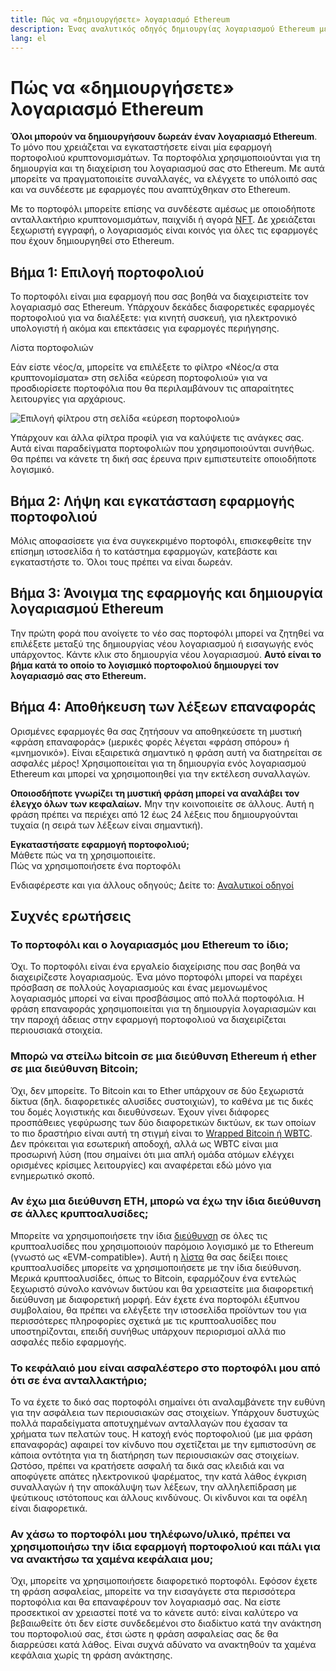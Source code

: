 ```yaml
---
title: Πώς να «δημιουργήσετε» λογαριασμό Ethereum
description: Ένας αναλυτικός οδηγός δημιουργίας λογαριασμού Ethereum με τη χρήση πορτοφολιού.
lang: el
---
```


# Πώς να «δημιουργήσετε» λογαριασμό Ethereum

**Όλοι μπορούν να δημιουργήσουν δωρεάν έναν λογαριασμό Ethereum**. Το μόνο που χρειάζεται να εγκαταστήσετε είναι μία εφαρμογή πορτοφολιού κρυπτονομισμάτων. Τα πορτοφόλια χρησιμοποιούνται για τη δημιουργία και τη διαχείριση του λογαριασμού σας στο Ethereum. Με αυτά μπορείτε να πραγματοποιείτε συναλλαγές, να ελέγχετε το υπόλοιπό σας και να συνδέεστε με εφαρμογές που αναπτύχθηκαν στο Ethereum.

Με το πορτοφόλι μπορείτε επίσης να συνδέεστε αμέσως με οποιοδήποτε ανταλλακτήριο κρυπτονομισμάτων, παιχνίδι ή αγορά [NFT](/glossary/#nft). Δε χρειάζεται ξεχωριστή εγγραφή, ο λογαριασμός είναι κοινός για όλες τις εφαρμογές που έχουν δημιουργηθεί στο Ethereum.

## Βήμα 1: Επιλογή πορτοφολιού

Το πορτοφόλι είναι μια εφαρμογή που σας βοηθά να διαχειριστείτε τον λογαριασμό σας Ethereum. Υπάρχουν δεκάδες διαφορετικές εφαρμογές πορτοφολιού για να διαλέξετε: για κινητή συσκευή, για ηλεκτρονικό υπολογιστή ή ακόμα και επεκτάσεις για εφαρμογές περιήγησης.


<ButtonLink href="/wallets/find-wallet/">
  Λίστα πορτοφολιών
</ButtonLink>

Εάν είστε νέος/α, μπορείτε να επιλέξετε το φίλτρο «Νέος/α στα κρυπτονομίσματα» στη σελίδα «εύρεση πορτοφολιού» για να προσδιορίσετε πορτοφόλια που θα περιλαμβάνουν τις απαραίτητες λειτουργίες για αρχάριους.

![Επιλογή φίλτρου στη σελίδα «εύρεση πορτοφολιού»](./wallet-box.png)

Υπάρχουν και άλλα φίλτρα προφίλ για να καλύψετε τις ανάγκες σας. Αυτά είναι παραδείγματα πορτοφολιών που χρησιμοποιούνται συνήθως. Θα πρέπει να κάνετε τη δική σας έρευνα πριν εμπιστευτείτε οποιοδήποτε λογισμικό.

## Βήμα 2: Λήψη και εγκατάσταση εφαρμογής πορτοφολιού

Μόλις αποφασίσετε για ένα συγκεκριμένο πορτοφόλι, επισκεφθείτε την επίσημη ιστοσελίδα ή το κατάστημα εφαρμογών, κατεβάστε και εγκαταστήστε το. Όλοι τους πρέπει να είναι δωρεάν.

## Βήμα 3: Άνοιγμα της εφαρμογής και δημιουργία λογαριασμού Ethereum

Την πρώτη φορά που ανοίγετε το νέο σας πορτοφόλι μπορεί να ζητηθεί να επιλέξετε μεταξύ της δημιουργίας νέου λογαριασμού ή εισαγωγής ενός υπάρχοντος. Κάντε κλικ στο δημιουργία νέου λογαριασμού. **Αυτό είναι το βήμα κατά το οποίο το λογισμικό πορτοφολιού δημιουργεί τον λογαριασμό σας στο Ethereum.**

## Βήμα 4: Αποθήκευση των λέξεων επαναφοράς

Ορισμένες εφαρμογές θα σας ζητήσουν να αποθηκεύσετε τη μυστική «φράση επαναφοράς» (μερικές φορές λέγεται «φράση σπόρου» ή «μνημονικό»). Είναι εξαιρετικά σημαντικό η φράση αυτή να διατηρείται σε ασφαλές μέρος! Χρησιμοποιείται για τη δημιουργία ενός λογαριασμού Ethereum και μπορεί να χρησιμοποιηθεί για την εκτέλεση συναλλαγών.

**Οποιοσδήποτε γνωρίζει τη μυστική φράση μπορεί να αναλάβει τον έλεγχο όλων των κεφαλαίων.** Μην την κοινοποιείτε σε άλλους. Αυτή η φράση πρέπει να περιέχει από 12 έως 24 λέξεις που δημιουργούνται τυχαία (η σειρά των λέξεων είναι σημαντική).

<div>
<Alert variant="update">
<AlertEmoji text=":eyes:"/>
<AlertContent className="flex-row justify-between items-center">
  <div><b>Εγκαταστήσατε εφαρμογή πορτοφολιού;</b><br/> Μάθετε πώς να τη χρησιμοποιείτε.</div>
  <ButtonLink href="/guides/how-to-use-a-wallet">
    Πώς να χρησιμοποιήσετε ένα πορτοφόλι
  </ButtonLink>
 </AlertContent>
</Alert>
</div>

Ενδιαφέρεστε και για άλλους οδηγούς; Δείτε το: [Αναλυτικοί οδηγοί](/guides/)

## Συχνές ερωτήσεις

### Το πορτοφόλι και ο λογαριασμός μου Ethereum το ίδιο;

Όχι. Το πορτοφόλι είναι ένα εργαλείο διαχείρισης που σας βοηθά να διαχειρίζεστε λογαριασμούς. Ένα μόνο πορτοφόλι μπορεί να παρέχει πρόσβαση σε πολλούς λογαριασμούς και ένας μεμονωμένος λογαριασμός μπορεί να είναι προσβάσιμος από πολλά πορτοφόλια. Η φράση επαναφοράς χρησιμοποιείται για τη δημιουργία λογαριασμών και την παροχή άδειας στην εφαρμογή πορτοφολιού να διαχειρίζεται περιουσιακά στοιχεία.

### Μπορώ να στείλω bitcoin σε μια διεύθυνση Ethereum ή ether σε μια διεύθυνση Bitcoin;

Όχι, δεν μπορείτε. Το Bitcoin και το Ether υπάρχουν σε δύο ξεχωριστά δίκτυα (δηλ. διαφορετικές αλυσίδες συστοιχιών), το καθένα με τις δικές του δομές λογιστικής και διευθύνσεων. Έχουν γίνει διάφορες προσπάθειες γεφύρωσης των δύο διαφορετικών δικτύων, εκ των οποίων το πιο δραστήριο είναι αυτή τη στιγμή είναι το [Wrapped Bitcoin ή WBTC](https://www.bitcoin.com/get-started/what-is-wbtc/). Δεν πρόκειται για εσωτερική αποδοχή, αλλά ως WBTC είναι μια προσωρινή λύση (που σημαίνει ότι μια απλή ομάδα ατόμων ελέγχει ορισμένες κρίσιμες λειτουργίες) και αναφέρεται εδώ μόνο για ενημερωτικό σκοπό.

### Αν έχω μια διεύθυνση ETH, μπορώ να έχω την ίδια διεύθυνση σε άλλες κρυπτοαλυσίδες;

Μπορείτε να χρησιμοποιήσετε την ίδια [διεύθυνση](/glossary/#address) σε όλες τις κρυπτοαλυσίδες που χρησιμοποιούν παρόμοιο λογισμικό με το Ethereum (γνωστό ως «EVM-compatible»). Αυτή η [λίστα](https://chainlist.org/) θα σας δείξει ποιες κρυπτοαλυσίδες μπορείτε να χρησιμοποιήσετε με την ίδια διεύθυνση. Μερικά κρυπτοαλυσίδες, όπως το Bitcoin, εφαρμόζουν ένα εντελώς ξεχωριστό σύνολο κανόνων δικτύου και θα χρειαστείτε μια διαφορετική διεύθυνση με διαφορετική μορφή. Εάν έχετε ένα πορτοφόλι έξυπνου συμβολαίου, θα πρέπει να ελέγξετε την ιστοσελίδα προϊόντων του για περισσότερες πληροφορίες σχετικά με τις κρυπτοαλυσίδες που υποστηρίζονται, επειδή συνήθως υπάρχουν περιορισμοί αλλά πιο ασφαλές πεδίο εφαρμογής.

### Το κεφάλαιό μου είναι ασφαλέστερο στο πορτοφόλι μου από ότι σε ένα ανταλλακτήριο;

Το να έχετε το δικό σας πορτοφόλι σημαίνει ότι αναλαμβάνετε την ευθύνη για την ασφάλεια των περιουσιακών σας στοιχείων. Υπάρχουν δυστυχώς πολλά παραδείγματα αποτυχημένων ανταλλαγών που έχασαν τα χρήματα των πελατών τους. Η κατοχή ενός πορτοφολιού (με μια φράση επαναφοράς) αφαιρεί τον κίνδυνο που σχετίζεται με την εμπιστοσύνη σε κάποια οντότητα για τη διατήρηση των περιουσιακών σας στοιχείων. Ωστόσο, πρέπει να κρατήσετε ασφαλή τα δικά σας κλειδιά και να αποφύγετε απάτες ηλεκτρονικού ψαρέματος, την κατά λάθος έγκριση συναλλαγών ή την αποκάλυψη των λέξεων, την αλληλεπίδραση με ψεύτικους ιστότοπους και άλλους κινδύνους. Οι κίνδυνοι και τα οφέλη είναι διαφορετικά.

### Αν χάσω το πορτοφόλι μου τηλέφωνο/υλικό, πρέπει να χρησιμοποιήσω την ίδια εφαρμογή πορτοφολιού και πάλι για να ανακτήσω τα χαμένα κεφάλαια μου;

Όχι, μπορείτε να χρησιμοποιήσετε διαφορετικό πορτοφόλι. Εφόσον έχετε τη φράση ασφαλείας, μπορείτε να την εισαγάγετε στα περισσότερα πορτοφόλια και θα επαναφέρουν τον λογαριασμό σας. Να είστε προσεκτικοί αν χρειαστεί ποτέ να το κάνετε αυτό: είναι καλύτερο να βεβαιωθείτε ότι δεν είστε συνδεδεμένοι στο διαδίκτυο κατά την ανάκτηση του πορτοφολιού σας, έτσι ώστε η φράση ασφαλείας σας δε θα διαρρεύσει κατά λάθος. Είναι συχνά αδύνατο να ανακτηθούν τα χαμένα κεφάλαια χωρίς τη φράση ανάκτησης.
